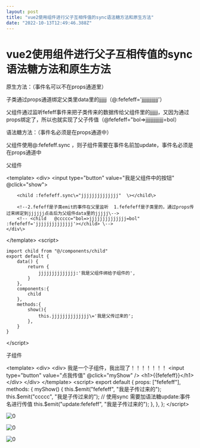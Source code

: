 ```yaml
---
layout: post
title: "vue2使用组件进行父子互相传值的sync语法糖方法和原生方法"
date: "2022-10-13T12:49:46.388Z"
---
```

vue2使用组件进行父子互相传值的sync语法糖方法和原生方法
===============================

原生方法：（事件名可以不在props通道里）

子类通过props通道绑定父类里data里的jjjjjj（@:fefefeff='jjjjjjjjjjjjj'）

父组件通过监听fefeff事件来把子类传来的数据传给父组件里的jjjjjj，又因为通过props绑定了，所以也就实现了父子传值（@fefefeff="bol=>jjjjjjjjjjjjjj=bol）

语法糖方法：（事件名必须是在props通道中）

父组件使用@:fefefeff.sync ，则子组件需要在事件名前加update，事件名必须是在props通道中

父组件

<template\>
    <div\>
        <input type\="button" value\="我是父组件中的按钮" @click\="show"\>

        
        <child :fefefeff.sync\="jjjjjjjjjjjjjj"  \></child\>

        <!--2.fefeff是子类emit的事件在父里监听  1.fefefeff是子类里的，通过props传过来绑定到jjjjjj点击后为父组件data里的jjjjj\-->
        <!-- <child   @ccccc="bol=>jjjjjjjjjjjjjj=bol"  :fefefeff='jjjjjjjjjjjjjj'></child> \-->
    </div\>
</template\>
<script\>

    import child from "@/components/child"
    export default {
        data() {
            return {
                jjjjjjjjjjjjjj:'我是父组件绑给子组件的',
            }
        },
        components:{
            child
        },
        methods:{
            show(){
                this.jjjjjjjjjjjjjj\='我是父传过来的';
            },
        }
    }
</script\>

子组件

<template\>
  <div\>
    <div\>
      我是一个子组件，我出现了！！！！！！！
      <!-- <input type="button" value="点我隐身" @click="upIsShow"> \-->
      <!-- 点击后传值给父（bol = false） \-->
      <input type\="button" value\="点我传值" @click\="myShow" />
      <h1\>{{fefefeff}}</h1\>
    </div\>
  </div\>
</template\>
<script\>
export default {
  props: \["fefefeff"\],
  methods: {
    myShow() {
      this.$emit("fefefeff", "我是子传过来的");
      this.$emit("ccccc", "我是子传过来的");
    //   使用sync 需要加语法糖update:事件名进行传值
      this.$emit("update:fefefeff", "我是子传过来的");
    },
  },
};
</script\>

![0](https://img2022.cnblogs.com/blog/2656717/202210/2656717-20221013203602646-1446511407.png)

![0](https://img2022.cnblogs.com/blog/2656717/202210/2656717-20221013203602637-118267510.png)

![0](https://img2022.cnblogs.com/blog/2656717/202210/2656717-20221013203602619-1436812286.png)